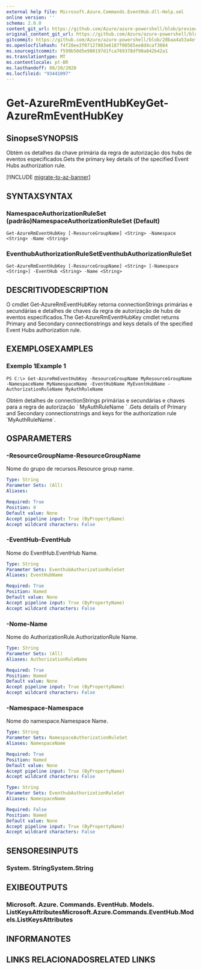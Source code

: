 ```yaml
---
external help file: Microsoft.Azure.Commands.EventHub.dll-Help.xml
online version: ''
schema: 2.0.0
content_git_url: https://github.com/Azure/azure-powershell/blob/preview/src/ResourceManager/EventHub/Commands.EventHub/help/Get-AzureRmEventHubKey.md
original_content_git_url: https://github.com/Azure/azure-powershell/blob/preview/src/ResourceManager/EventHub/Commands.EventHub/help/Get-AzureRmEventHubKey.md
gitcommit: https://github.com/Azure/azure-powershell/blob/28baa4a53a4efceb1197c032a8db08e199f0858d
ms.openlocfilehash: f4f28ee3f07127803e6187f00565ee8d4caf3084
ms.sourcegitcommit: f599b50d5e980197d1fca769378df90a842b42a1
ms.translationtype: MT
ms.contentlocale: pt-BR
ms.lasthandoff: 08/20/2020
ms.locfileid: "93441097"
---
```

# <span data-ttu-id="5a088-101">Get-AzureRmEventHubKey</span><span class="sxs-lookup"><span data-stu-id="5a088-101">Get-AzureRmEventHubKey</span></span>

## <span data-ttu-id="5a088-102">Sinopse</span><span class="sxs-lookup"><span data-stu-id="5a088-102">SYNOPSIS</span></span>
<span data-ttu-id="5a088-103">Obtém os detalhes da chave primária da regra de autorização dos hubs de eventos especificados.</span><span class="sxs-lookup"><span data-stu-id="5a088-103">Gets the primary key details of the specified Event Hubs authorization rule.</span></span>

[!INCLUDE [migrate-to-az-banner](../../includes/migrate-to-az-banner.md)]

## <span data-ttu-id="5a088-104">SYNTAX</span><span class="sxs-lookup"><span data-stu-id="5a088-104">SYNTAX</span></span>

### <span data-ttu-id="5a088-105">NamespaceAuthorizationRuleSet (padrão)</span><span class="sxs-lookup"><span data-stu-id="5a088-105">NamespaceAuthorizationRuleSet (Default)</span></span>
```
Get-AzureRmEventHubKey [-ResourceGroupName] <String> -Namespace <String> -Name <String>
```

### <span data-ttu-id="5a088-106">EventhubAuthorizationRuleSet</span><span class="sxs-lookup"><span data-stu-id="5a088-106">EventhubAuthorizationRuleSet</span></span>
```
Get-AzureRmEventHubKey [-ResourceGroupName] <String> [-Namespace <String>] -EventHub <String> -Name <String>
```

## <span data-ttu-id="5a088-107">DESCRITIVO</span><span class="sxs-lookup"><span data-stu-id="5a088-107">DESCRIPTION</span></span>
<span data-ttu-id="5a088-108">O cmdlet Get-AzureRmEventHubKey retorna connectionStrings primárias e secundárias e detalhes de chaves da regra de autorização de hubs de eventos especificados.</span><span class="sxs-lookup"><span data-stu-id="5a088-108">The Get-AzureRmEventHubKey cmdlet returns Primary and Secondary connectionstrings and keys details of the specified Event Hubs authorization rule.</span></span>

## <span data-ttu-id="5a088-109">EXEMPLOS</span><span class="sxs-lookup"><span data-stu-id="5a088-109">EXAMPLES</span></span>

### <span data-ttu-id="5a088-110">Exemplo 1</span><span class="sxs-lookup"><span data-stu-id="5a088-110">Example 1</span></span>
```
PS C:\> Get-AzureRmEventHubKey -ResourceGroupName MyResourceGroupName -NamespaceName MyNamespaceName -EventHubName MyEventHubName -AuthorizationRuleName MyAuthRuleName
```

<span data-ttu-id="5a088-111">Obtém detalhes de connectionStrings primárias e secundárias e chaves para a regra de autorização \` MyAuthRuleName \` .</span><span class="sxs-lookup"><span data-stu-id="5a088-111">Gets details of Primary and Secondary connectionstrings and keys for the authorization rule \`MyAuthRuleName\`.</span></span>

## <span data-ttu-id="5a088-112">OS</span><span class="sxs-lookup"><span data-stu-id="5a088-112">PARAMETERS</span></span>

### <span data-ttu-id="5a088-113">-ResourceGroupName</span><span class="sxs-lookup"><span data-stu-id="5a088-113">-ResourceGroupName</span></span>
<span data-ttu-id="5a088-114">Nome do grupo de recursos.</span><span class="sxs-lookup"><span data-stu-id="5a088-114">Resource group name.</span></span>

```yaml
Type: String
Parameter Sets: (All)
Aliases: 

Required: True
Position: 0
Default value: None
Accept pipeline input: True (ByPropertyName)
Accept wildcard characters: False
```

### <span data-ttu-id="5a088-115">-EventHub</span><span class="sxs-lookup"><span data-stu-id="5a088-115">-EventHub</span></span>
<span data-ttu-id="5a088-116">Nome do EventHub.</span><span class="sxs-lookup"><span data-stu-id="5a088-116">EventHub Name.</span></span>

```yaml
Type: String
Parameter Sets: EventhubAuthorizationRuleSet
Aliases: EventHubName

Required: True
Position: Named
Default value: None
Accept pipeline input: True (ByPropertyName)
Accept wildcard characters: False
```

### <span data-ttu-id="5a088-117">-Nome</span><span class="sxs-lookup"><span data-stu-id="5a088-117">-Name</span></span>
<span data-ttu-id="5a088-118">Nome do AuthorizationRule.</span><span class="sxs-lookup"><span data-stu-id="5a088-118">AuthorizationRule Name.</span></span>

```yaml
Type: String
Parameter Sets: (All)
Aliases: AuthorizationRuleName

Required: True
Position: Named
Default value: None
Accept pipeline input: True (ByPropertyName)
Accept wildcard characters: False
```

### <span data-ttu-id="5a088-119">-Namespace</span><span class="sxs-lookup"><span data-stu-id="5a088-119">-Namespace</span></span>
<span data-ttu-id="5a088-120">Nome do namespace.</span><span class="sxs-lookup"><span data-stu-id="5a088-120">Namespace Name.</span></span>

```yaml
Type: String
Parameter Sets: NamespaceAuthorizationRuleSet
Aliases: NamespaceName

Required: True
Position: Named
Default value: None
Accept pipeline input: True (ByPropertyName)
Accept wildcard characters: False
```

```yaml
Type: String
Parameter Sets: EventhubAuthorizationRuleSet
Aliases: NamespaceName

Required: False
Position: Named
Default value: None
Accept pipeline input: True (ByPropertyName)
Accept wildcard characters: False
```

## <span data-ttu-id="5a088-121">SENSORES</span><span class="sxs-lookup"><span data-stu-id="5a088-121">INPUTS</span></span>

### <span data-ttu-id="5a088-122">System. String</span><span class="sxs-lookup"><span data-stu-id="5a088-122">System.String</span></span>

## <span data-ttu-id="5a088-123">EXIBE</span><span class="sxs-lookup"><span data-stu-id="5a088-123">OUTPUTS</span></span>

### <span data-ttu-id="5a088-124">Microsoft. Azure. Commands. EventHub. Models. ListKeysAttributes</span><span class="sxs-lookup"><span data-stu-id="5a088-124">Microsoft.Azure.Commands.EventHub.Models.ListKeysAttributes</span></span>

## <span data-ttu-id="5a088-125">INFORMA</span><span class="sxs-lookup"><span data-stu-id="5a088-125">NOTES</span></span>

## <span data-ttu-id="5a088-126">LINKS RELACIONADOS</span><span class="sxs-lookup"><span data-stu-id="5a088-126">RELATED LINKS</span></span>

